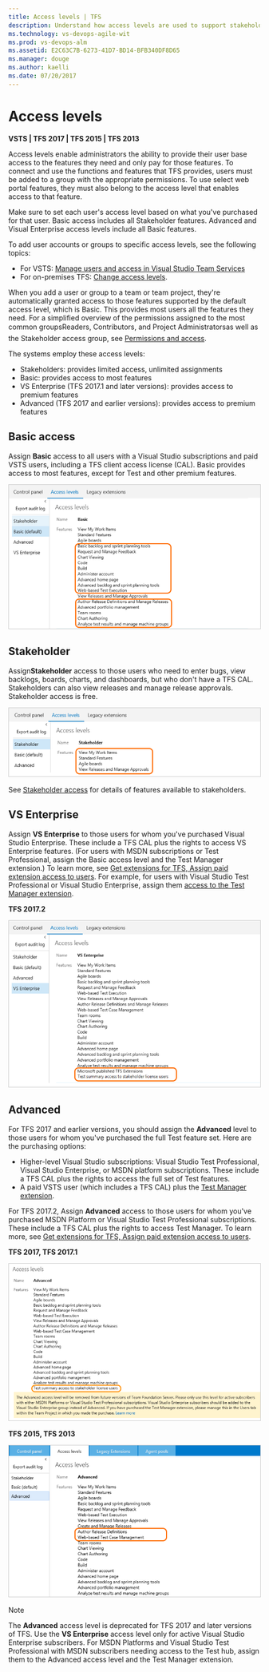 ```yaml
---
title: Access levels | TFS 
description: Understand how access levels are used to support stakeholder, basic, advanced, or VS Enterprise  
ms.technology: vs-devops-agile-wit
ms.prod: vs-devops-alm
ms.assetid: E2C63C7B-6273-41D7-BD14-BFB340DF8D65
ms.manager: douge
ms.author: kaelli
ms.date: 07/20/2017
---
```


# Access levels

**VSTS | TFS 2017 | TFS 2015 | TFS 2013**

Access levels enable administrators the ability to provide their user base access to the features they need and only pay for those features. To connect and use the functions and features that TFS provides, users must be added to a group with the appropriate permissions. To use select web portal features, they must also belong to the access level that enables access to that feature.

Make sure to set each user's access level based on what you've purchased for that user. Basic access includes all Stakeholder features. Advanced and Visual Enterprise access levels include all Basic features. 

To add user accounts or groups to specific access levels, see the following topics: 

- For VSTS: [Manage users and access in Visual Studio Team Services](../accounts/add-account-users-assign-access-levels.md)
- For on-premises TFS: [Change access levels](change-access-levels.md). 

When you add a user or group to a team or team project, they're automatically granted access to those features supported by the default access level, which is Basic. This provides most users all the features they need. For a simplified overview of the permissions assigned to the most common groups&#151;Readers, Contributors, and Project Administrators&#151;as well as the Stakeholder access group, see [Permissions and access](permissions-access.md).  

The systems employ these access levels:

- Stakeholders: provides limited access, unlimited assignments  
- Basic: provides access to most features  
- VS Enterprise (TFS 2017.1 and later versions): provides access to premium features
- Advanced (TFS 2017 and earlier versions): provides access to premium features 

## Basic access

Assign **Basic** access to all users with a Visual Studio subscriptions and paid VSTS users, including a TFS client access license (CAL). Basic provides access to most features, except for Test and other premium features.

<img src="_img/access-levels-2017-basic.png" alt="Basic access features" style="border: 1px solid #CCCCCC;" /> 

## Stakeholder

Assign**Stakeholder** access to those users who need to enter bugs, view backlogs, boards, charts, and dashboards, but who don't have a TFS CAL. Stakeholders can also view releases and manage release approvals. Stakeholder access is free. 

<img src="_img/access-levels-2017-stakeholder.png" alt="Stakeholder access features" style="border: 1px solid #CCCCCC;" />  

See [Stakeholder access](../quickstart/get-started-stakeholder.md) for details of features available to stakeholders.

## VS Enterprise

Assign **VS Enterprise** to those users for whom you've purchased Visual Studio Enterprise. These include a TFS CAL plus the rights to access VS Enterprise features. (For users with MSDN subscriptions or Test Professional, assign the Basic access level and the Test Manager extension.) To learn more, see [Get extensions for TFS, Assign paid extension access to users](../marketplace/get-tfs-extensions.md#assign-extension). For example, for users with Visual Studio Test Professional or Visual Studio Enterprise, assign them [access to the Test Manager extension](../marketplace/get-tfs-extensions.md#assign-extension).

**TFS 2017.2**

<img src="_img/access-levels-2017-vs.png" alt="VS Enterprise access features" style="border: 1px solid #CCCCCC;" />  

## Advanced 
For TFS 2017 and earlier versions, you should assign the **Advanced** level to those users for whom you've purchased the full Test feature set. Here are the purchasing options:  
- Higher-level Visual Studio subscriptions: Visual Studio Test Professional, Visual Studio Enterprise, or MSDN platform subscriptions.
These include a TFS CAL plus the rights to access the full set of Test features.  
- A paid VSTS user (which includes a TFS CAL) plus the [Test Manager extension](#test-manager). 

For TFS 2017.2, Assign **Advanced** access to those users for whom you've purchased MSDN Platform or Visual Studio Test Professional subscriptions. These include a TFS CAL plus the rights to access Test Manager. To learn more, see [Get extensions for TFS, Assign paid extension access to users](../marketplace/get-tfs-extensions.md#assign-extension).
	

**TFS 2017, TFS 2017.1**

<img src="_img/access-levels-2017-update2-vs-t.png" alt="TFS 2017.2, Advanced Access" style="border: 1px solid #CCCCCC;" />

**TFS 2015, TFS 2013**

<img src="_img/access-levels-2015-advanced.png" alt="Advanced access features" style="border: 1px solid #CCCCCC;" />  

> [!NOTE]   
> The **Advanced** access level is deprecated for TFS 2017 and later versions of TFS. Use the **VS Enterprise** access level only for active Visual Studio Enterprise subscribers. For MSDN Platforms and Visual Studio Test Professional with MSDN subscribers needing access to the Test hub, assign them to the Advanced access level and the Test Manager extension.  
 
 

